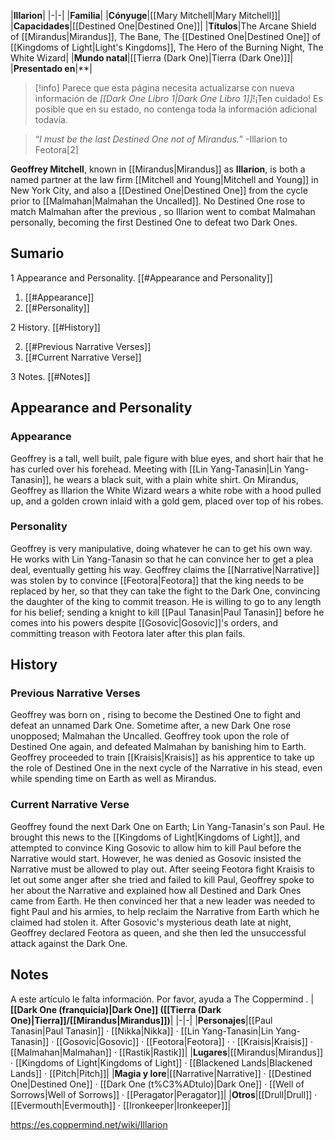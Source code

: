 |**Illarion**|
|-|-|
|**Familia**|
|**Cónyuge**|[[Mary Mitchell\|Mary Mitchell]]|
|**Capacidades**|[[Destined One\|Destined One]]|
|**Títulos**|The Arcane Shield of [[Mirandus\|Mirandus]], The  Bane, The [[Destined One\|Destined One]] of [[Kingdoms of Light\|Light's Kingdoms]], The Hero of the Burning Night, The White Wizard|
|**Mundo natal**|[[Tierra (Dark One)\|Tierra (Dark One)]]|
|**Presentado en**|**|

> [!info] Parece que esta página necesita actualizarse con nueva información de *[[Dark One Libro 1\|Dark One Libro 1]]*!¡Ten cuidado! Es posible que en su estado, no contenga toda la información adicional todavía.

>“*I must be the last Destined One not of Mirandus.*”
\-Illarion to Feotora[2]


**Geoffrey Mitchell**, known in [[Mirandus\|Mirandus]] as **Illarion**, is both a named partner at the law firm [[Mitchell and Young\|Mitchell and Young]] in New York City, and also a [[Destined One\|Destined One]] from the cycle prior to [[Malmahan\|Malmahan the Uncalled]]. No Destined One rose to match Malmahan after the previous , so Illarion went to combat Malmahan personally, becoming the first Destined One to defeat two Dark Ones.

## Sumario

1 Appearance and Personality. [[#Appearance and Personality]] 

1. [[#Appearance]] 
1. [[#Personality]] 


2 History. [[#History]] 

2. [[#Previous Narrative Verses]] 
2. [[#Current Narrative Verse]] 


3 Notes. [[#Notes]] 


## Appearance and Personality
### Appearance
Geoffrey is a tall, well built, pale figure with blue eyes, and short hair that he has curled over his forehead. Meeting with [[Lin Yang-Tanasin\|Lin Yang-Tanasin]], he wears a black suit, with a plain white shirt. On Mirandus, Geoffrey as Illarion the White Wizard wears a white robe with a hood pulled up, and a golden crown inlaid with a gold gem, placed over top of his robes.

### Personality
Geoffrey is very manipulative, doing whatever he can to get his own way. He works with Lin Yang-Tanasin so that he can convince her to get a plea deal, eventually getting his way. Geoffrey claims the [[Narrative\|Narrative]] was stolen by  to convince [[Feotora\|Feotora]] that the king needs to be replaced by her, so that they can take the fight to the Dark One, convincing the daughter of the king to commit treason.
He is willing to go to any length for his belief; sending a knight to kill [[Paul Tanasin\|Paul Tanasin]] before he comes into his powers despite [[Gosovic\|Gosovic]]'s orders, and committing treason with Feotora later after this plan fails.

## History
### Previous Narrative Verses
Geoffrey was born on , rising to become the Destined One to fight and defeat an unnamed Dark One. Sometime after, a new Dark One rose unopposed; Malmahan the Uncalled. Geoffrey took upon the role of Destined One again, and defeated Malmahan by banishing him to Earth. Geoffrey proceeded to train [[Kraisis\|Kraisis]] as his apprentice to take up the role of Destined One in the next cycle of the Narrative in his stead, even while spending time on Earth as well as Mirandus.

### Current Narrative Verse
Geoffrey found the next Dark One on Earth; Lin Yang-Tanasin's son Paul. He brought this news to the [[Kingdoms of Light\|Kingdoms of Light]], and attempted to convince King Gosovic to allow him to kill Paul before the Narrative would start. However, he was denied as Gosovic insisted the Narrative must be allowed to play out. After seeing Feotora fight Kraisis to let out some anger after she tried and failed to kill Paul, Geoffrey spoke to her about the Narrative and explained how all Destined and Dark Ones came from Earth. He then convinced her that a new leader was needed to fight Paul and his armies, to help reclaim the Narrative from Earth which he claimed had stolen it. After Gosovic's mysterious death late at night, Geoffrey declared Feotora as queen, and she then led the unsuccessful attack against the Dark One.

## Notes

A este artículo le falta información. Por favor, ayuda a The Coppermind .
|**[[Dark One (franquicia)\|Dark One]] ([[Tierra (Dark One)\|Tierra]]/[[Mirandus\|Mirandus]])**|
|-|-|
|**Personajes**|[[Paul Tanasin\|Paul Tanasin]] · [[Nikka\|Nikka]] · [[Lin Yang-Tanasin\|Lin Yang-Tanasin]] · [[Gosovic\|Gosovic]] · [[Feotora\|Feotora]] ·  · [[Kraisis\|Kraisis]] · [[Malmahan\|Malmahan]] · [[Rastik\|Rastik]]|
|**Lugares**|[[Mirandus\|Mirandus]] · [[Kingdoms of Light\|Kingdoms of Light]] · [[Blackened Lands\|Blackened Lands]] · [[Pitch\|Pitch]]|
|**Magia y lore**|[[Narrative\|Narrative]] · [[Destined One\|Destined One]] · [[Dark One (t%C3%ADtulo)\|Dark One]] · [[Well of Sorrows\|Well of Sorrows]] · [[Peragator\|Peragator]]|
|**Otros**|[[Drull\|Drull]] · [[Evermouth\|Evermouth]] · [[Ironkeeper\|Ironkeeper]]|



https://es.coppermind.net/wiki/Illarion